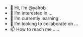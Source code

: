 - 👋 Hi, I’m @yalrob 
- 👀 I’m interested in ...
- 🌱 I’m currently learning .
- 💞️ I’m looking to collaborate on ...
- 📫 How to reach me .....

<!---
yalrob/yalrob is a ✨ special ✨ repository because its `README.md` (this file) appears on your GitHub profile.
You can click the Preview link to take a look at your changes.
--->
